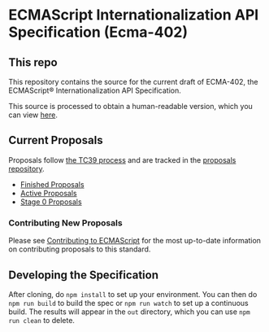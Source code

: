 ECMAScript Internationalization API Specification (Ecma-402)
====

## This repo

This repository contains the source for the current draft of ECMA-402, the ECMAScript® Internationalization API Specification.

This source is processed to obtain a human-readable version, which you can view [here](http://tc39.github.io/ecma402/).

## Current Proposals

Proposals follow [the TC39 process](https://tc39.github.io/process-document/) and are tracked in the [proposals repository](https://github.com/tc39/proposals).

* [Finished Proposals](https://github.com/tc39/proposals/blob/master/ecma402/finished-proposals.md)
* [Active Proposals](https://github.com/tc39/proposals/blob/master/ecma402/README.md)
* [Stage 0 Proposals](https://github.com/tc39/proposals/blob/master/ecma402/stage-0-proposals.md)

### Contributing New Proposals

Please see [Contributing to ECMAScript](/CONTRIBUTING.md) for the most up-to-date information on contributing proposals to this standard.


## Developing the Specification

After cloning, do `npm install` to set up your environment. You can then do `npm run build` to build the spec or `npm run watch` to set up a continuous build. The results will appear in the `out` directory, which you can use `npm run clean` to delete.
